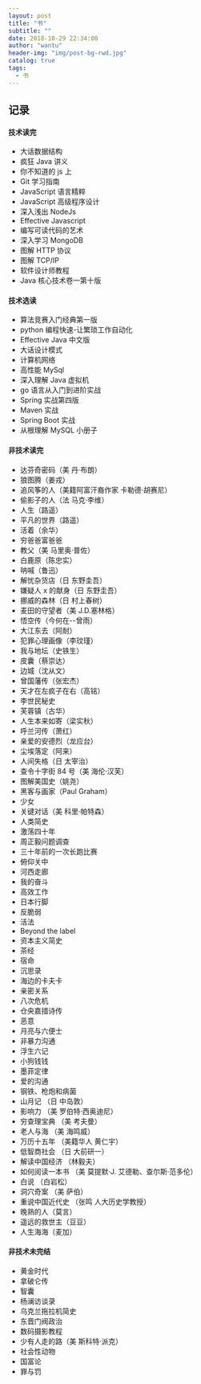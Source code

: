```yaml
---
layout: post
title: "书"
subtitle: ""
date: 2018-10-29 22:34:00
author: "wantu"
header-img: "img/post-bg-rwd.jpg"
catalog: true
tags:
  - 书
---
```


## 记录

#### 技术读完

- 大话数据结构
- 疯狂 Java 讲义
- 你不知道的 js 上
- Git 学习指南
- JavaScript 语言精粹
- JavaScript 高级程序设计
- 深入浅出 NodeJs
- Effective Javascript
- 编写可读代码的艺术
- 深入学习 MongoDB
- 图解 HTTP 协议
- 图解 TCP/IP
- 软件设计师教程
- Java 核心技术卷一第十版

#### 技术选读

- 算法竞赛入门经典第一版
- python 编程快速-让繁琐工作自动化
- Effective Java 中文版
- 大话设计模式
- 计算机网络
- 高性能 MySql
- 深入理解 Java 虚拟机
- go 语言从入门到进阶实战
- Spring 实战第四版
- Maven 实战
- Spring Boot 实战
- 从根理解 MySQL 小册子

#### 非技术读完

- 达芬奇密码（美 丹·布朗）
- 狼图腾（姜戎）
- 追风筝的人（美籍阿富汗裔作家 卡勒德·胡赛尼）
- 偷影子的人（法 马克·李维）
- 人生（路遥）
- 平凡的世界（路遥）
- 活着（余华）
- 穷爸爸富爸爸
- 教父（美 马里奥·普佐）
- 白鹿原（陈忠实）
- 呐喊（鲁迅）
- 解忧杂货店（日 东野圭吾）
- 嫌疑人 x 的献身（日 东野圭吾）
- 挪威的森林（日 村上春树）
- 麦田的守望者（美 J.D.塞林格）
- 悟空传（今何在--曾雨）
- 大江东去（阿耐）
- 犯罪心理画像（李玟瑾）
- 我与地坛（史铁生）
- 皮囊（蔡崇达）
- 边城（沈从文）
- 曾国藩传（张宏杰）
- 天才在左疯子在右（高铭）
- 李世民秘史
- 芙蓉镇（古华）
- 人生本来如寄（梁实秋）
- 呼兰河传（萧红）
- 亲爱的安德烈（龙应台）
- 尘埃落定（阿来）
- 人间失格（日 太宰治）
- 查令十字街 84 号（美 海伦·汉芙）
- 图解美国史（姚尧）
- 黑客与画家（Paul Graham）
- 少女
- 关键对话（美 科里·帕特森）
- 人类简史
- 激荡四十年
- 周正毅问题调查
- 三十年前的一次长跑比赛
- 俯仰关中
- 河西走廊
- 我的奋斗
- 高效工作
- 日本行脚
- 反脆弱
- 活法
- Beyond the label
- 资本主义简史
- 茶经
- 宿命
- 沉思录
- 海边的卡夫卡
- 亲密关系
- 八次危机
- 仓央嘉措诗传
- 恶意
- 月亮与六便士
- 非暴力沟通
- 浮生六记
- 小狗钱钱
- 墨菲定律
- 爱的沟通
- 钢铁、枪炮和病菌
- 山月记 （日 中岛敦）
- 影响力 （美 罗伯特·西奥迪尼）
- 穷查理宝典 （美 考夫曼）
- 老人与海 （美 海鸣威）
- 万历十五年 （美籍华人 黄仁宇）
- 低智商社会 （日 大前研一）
- 解读中国经济 （林毅夫）
- 如何阅读一本书 （美 莫提默·J. 艾德勒、查尔斯·范多伦）
- 白说 （白岩松）
- 洞穴奇案 （美 萨伯）
- 重说中国近代史 （张鸣 人大历史学教授）
- 晚熟的人（莫言）
- 遥远的救世主（豆豆）
- 人生海海（麦加）

#### 非技术未完结

- 黄金时代
- 拿破仑传
- 智囊
- 杨澜访谈录
- 乌克兰拖拉机简史
- 东晋门阀政治
- 数码摄影教程
- 少有人走的路（美 斯科特·派克）
- 社会性动物
- 国富论
- 罪与罚
